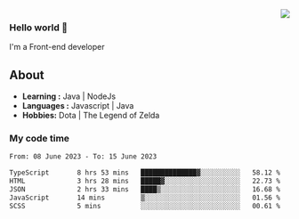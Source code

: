 <img align='right' src="https://github-readme-stats.vercel.app/api?username=jumodada&show_icons=true&theme=vue">

### Hello world 👋

I'm a Front-end developer 
    
## About
-  **Learning :** Java | NodeJs
-  **Languages :** Javascript | Java
-  **Hobbies:** Dota | The Legend of Zelda

### My code time

<!--START_SECTION:waka-->

```txt
From: 08 June 2023 - To: 15 June 2023

TypeScript       8 hrs 53 mins   ██████████████▓░░░░░░░░░░   58.12 %
HTML             3 hrs 28 mins   █████▓░░░░░░░░░░░░░░░░░░░   22.73 %
JSON             2 hrs 33 mins   ████▒░░░░░░░░░░░░░░░░░░░░   16.68 %
JavaScript       14 mins         ▒░░░░░░░░░░░░░░░░░░░░░░░░   01.56 %
SCSS             5 mins          ░░░░░░░░░░░░░░░░░░░░░░░░░   00.61 %
```

<!--END_SECTION:waka-->
